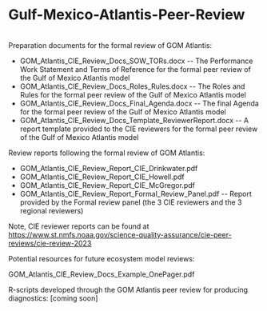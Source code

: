 # Gulf-Mexico-Atlantis-Peer-Review
<br>Preparation documents for the formal review of GOM Atlantis:<br>
- GOM_Atlantis_CIE_Review_Docs_SOW_TORs.docx -- The Performance Work Statement and Terms of Reference for the formal peer review of the Gulf of Mexico Atlantis model
- GOM_Atlantis_CIE_Review_Docs_Roles_Rules.docx -- The Roles and Rules for the formal peer review of the Gulf of Mexico Atlantis model
- GOM_Atlantis_CIE_Review_Docs_Final_Agenda.docx -- The final Agenda for the formal peer review of the Gulf of Mexico Atlantis model
- GOM_Atlantis_CIE_Review_Docs_Template_ReviewerReport.docx -- A report template provided to the CIE reviewers for the formal peer review of the Gulf of Mexico Atlantis model

Review reports following the formal review of GOM Atlantis:<br>
- GOM_Atlantis_CIE_Review_Report_CIE_Drinkwater.pdf
- GOM_Atlantis_CIE_Review_Report_CIE_Howell.pdf
- GOM_Atlantis_CIE_Review_Report_CIE_McGregor.pdf
- GOM_Atlantis_CIE_Review_Report_Formal_Review_Panel.pdf -- Report provided by the Formal review panel (the 3 CIE reviewers and the 3 regional reviewers)

Note, CIE reviewer reports can be found at https://www.st.nmfs.noaa.gov/science-quality-assurance/cie-peer-reviews/cie-review-2023

Potential resources for future ecosystem model reviews:

GOM_Atlantis_CIE_Review_Docs_Example_OnePager.pdf


R-scripts developed through the GOM Atlantis peer review for producing diagnostics:
[coming soon]

